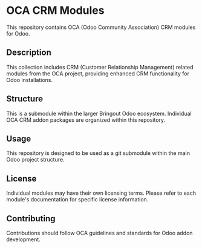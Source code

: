 # OCA CRM Modules

This repository contains OCA (Odoo Community Association) CRM modules for Odoo.

## Description

This collection includes CRM (Customer Relationship Management) related modules from the OCA project, providing enhanced CRM functionality for Odoo installations.

## Structure

This is a submodule within the larger Bringout Odoo ecosystem. Individual OCA CRM addon packages are organized within this repository.

## Usage

This repository is designed to be used as a git submodule within the main Odoo project structure.

## License

Individual modules may have their own licensing terms. Please refer to each module's documentation for specific license information.

## Contributing

Contributions should follow OCA guidelines and standards for Odoo addon development.